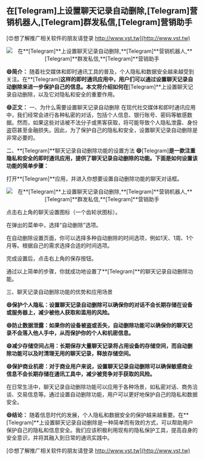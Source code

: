 ## **在**[Telegram]**上设置聊天记录自动删除,**[Telegram]**营销机器人,**[Telegram]**群发私信,**[Telegram]**营销助手**

[😍想了解推广相关软件的朋友请登录 http://www.vst.tw](http://www.vst.tw)

 <center><img src="https://vst.tw/MP4/tuiguang/png/2.png" alt="在**[Telegram]**上设置聊天记录自动删除,**[Telegram]**营销机器人,**[Telegram]**群发私信,**[Telegram]**营销助手"></center>

**😄简介：**
随着社交媒体和即时通讯工具的普及，个人隐私和数据安全越来越受到关注。在**[Telegram]**这样的即时通讯应用中，用户们可以通过设置聊天记录自动删除来进一步保护自己的信息。本文将介绍如何在**[Telegram]**上设置聊天记录自动删除，以及它对隐私和安全的重要作用。

**😄正文：**
一、为什么需要设置聊天记录自动删除
在现代社交媒体和即时通讯应用中，我们经常会进行各种私密的对话，包括个人信息、银行账号、密码等敏感数据。然而，如果这些对话被不法分子或黑客获取，将可能导致个人隐私泄露、身份盗窃甚至金融损失。因此，为了保护自己的隐私和安全，设置聊天记录自动删除是非常必要的。

二、**[Telegram]**聊天记录自动删除功能的设置方法
**😄**[Telegram]**是一款注重隐私和安全的即时通讯应用，提供了聊天记录自动删除的功能。下面是如何设置该功能的简单步骤：**

打开**[Telegram]**应用，并进入你想要设置自动删除功能的聊天对话框。

 <center><img src="https://vst.tw/MP4/tuiguang/png/8.png" alt="在**[Telegram]**上设置聊天记录自动删除,**[Telegram]**营销机器人,**[Telegram]**群发私信,**[Telegram]**营销助手"></center>

点击右上角的聊天设置图标（一个齿轮状图标）。

在弹出的菜单中，选择“自动删除”选项。

在自动删除设置页面，你可以选择多种自动删除的时间选项，例如1天、1周、1个月等。根据自己的需求选择合适的时间选项。

完成设置后，点击右上角的保存按钮。

通过以上简单的步骤，你就成功地设置了**[Telegram]**的聊天记录自动删除功能。

三、聊天记录自动删除功能的优势和应用场景

**😄保护个人隐私：设置聊天记录自动删除可以确保你的对话不会长期存储在设备或服务器上，减少被他人获取和滥用的风险。**

**😄防止数据泄露：如果你的设备被盗或丢失，自动删除功能可以确保你的聊天记录不会落入他人手中，从而保护你的个人和机密信息。**

**😄减少存储空间占用：长期保存大量聊天记录将占用设备的存储空间，而自动删除功能可以及时清理无用的聊天记录，释放存储空间。**

**😄保护商业机密：对于商业用户来说，设置聊天记录自动删除可以确保敏感商业信息不会长期存储在通讯工具中，减少被竞争对手获取的风险。**

在日常生活中，聊天记录自动删除功能可以应用于各种场景，如私密对话、商务洽谈、交易信息等。通过设置自动删除功能，用户可以更好地保护自己的隐私和数据安全。

**😄结论：**
随着信息时代的发展，个人隐私和数据安全的保护越来越重要。在**[Telegram]**上设置聊天记录自动删除是一种简单而有效的方式，可以帮助用户保护自己的隐私和信息安全。我们应该积极利用现有的隐私保护工具，提高自身的安全意识，并将其融入到日常的通讯实践中。

[😍想了解推广相关软件的朋友请登录 http://www.vst.tw](http://www.vst.tw)



